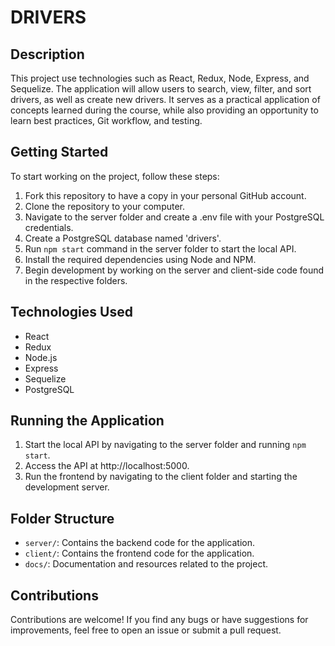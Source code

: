 # DRIVERS 
## Description
This project use technologies such as React, Redux, Node, Express, and Sequelize. The application will allow users to search, view, filter, and sort drivers, as well as create new drivers. It serves as a practical application of concepts learned during the course, while also providing an opportunity to learn best practices, Git workflow, and testing.

## Getting Started
To start working on the project, follow these steps:
1. Fork this repository to have a copy in your personal GitHub account.
2. Clone the repository to your computer.
3. Navigate to the server folder and create a .env file with your PostgreSQL credentials.
4. Create a PostgreSQL database named 'drivers'.
5. Run `npm start` command in the server folder to start the local API.
6. Install the required dependencies using Node and NPM.
7. Begin development by working on the server and client-side code found in the respective folders.

## Technologies Used
- React
- Redux
- Node.js
- Express
- Sequelize
- PostgreSQL

## Running the Application
1. Start the local API by navigating to the server folder and running `npm start`.
2. Access the API at http://localhost:5000.
3. Run the frontend by navigating to the client folder and starting the development server.

## Folder Structure
- `server/`: Contains the backend code for the application.
- `client/`: Contains the frontend code for the application.
- `docs/`: Documentation and resources related to the project.

## Contributions
Contributions are welcome! If you find any bugs or have suggestions for improvements, feel free to open an issue or submit a pull request.
